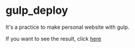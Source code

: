 ﻿# gulp_deploy
It's a practice to make personal website with gulp.

If you want to see the result, click [here](https://tim54100.github.io/gulp_deploy/)
